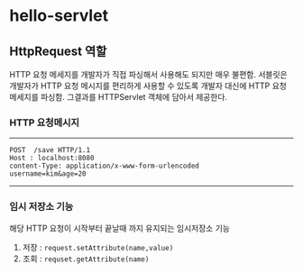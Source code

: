 # hello-servlet

## HttpRequest 역할

HTTP 요청 메세지를 개발자가 직접 파싱해서 사용해도 되지만 매우 불편함. 
서블릿은 개발자가 HTTP 요청 메시지를 편리하게 사용할 수 있도록 개발자 대신에 HTTP 요청메세지를 파싱함. 그결과를 HTTPServlet 객체에 담아서 제공한다.

### HTTP 요청메시지
***
```
POST  /save HTTP/1.1
Host : localhost:8080
content-Type: application/x-www-form-urlencoded
username=kim&age=20
```
***

### 임시 저장소 기능
해당 HTTP 요청이 시작부터 끝날때 까지 유지되는 임시저장소 기능

1. 저장 : ```request.setAttribute(name,value)```
2. 조회 : ```requset.getAttribute(name)```
